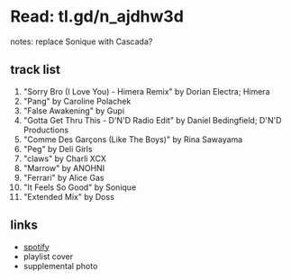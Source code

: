 # Read: tl.gd/n_ajdhw3d

notes: replace Sonique with Cascada?

## track list

1. "Sorry Bro (I Love You) - Himera Remix" by Dorian Electra; Himera
2. "Pang" by Caroline Polachek
3. "False Awakening" by Gupi
4. "Gotta Get Thru This - D'N'D Radio Edit" by Daniel Bedingfield; D'N'D Productions
5. "Comme Des Garçons (Like The Boys)" by Rina Sawayama
6. "Peg" by Deli Girls
7. "claws" by Charli XCX
8. "Marrow" by ANOHNI
9. "Ferrari" by Alice Gas
10. "It Feels So Good" by Sonique
11. "Extended Mix" by Doss

## links

- [spotify](https://open.spotify.com/playlist/14OlwEygHOXTfpwZNsGVLY)
- playlist cover
- supplemental photo

